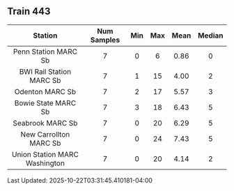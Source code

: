 ## Train 443

| Station | Num Samples | Min | Max | Mean | Median |
| :-----: | :---------: | :-: | :-: | :--: | :----: |
| Penn Station MARC Sb | 7 | 0 | 6 | 0.86 | 0 |
| BWI Rail Station MARC Sb | 7 | 1 | 15 | 4.00 | 2 |
| Odenton MARC Sb | 7 | 2 | 17 | 5.57 | 3 |
| Bowie State MARC Sb | 7 | 3 | 18 | 6.43 | 5 |
| Seabrook MARC Sb | 7 | 0 | 20 | 6.29 | 5 |
| New Carrollton MARC Sb | 7 | 0 | 24 | 7.43 | 5 |
| Union Station MARC Washington | 7 | 0 | 20 | 4.14 | 2 |


Last Updated: 2025-10-22T03:31:45.410181-04:00